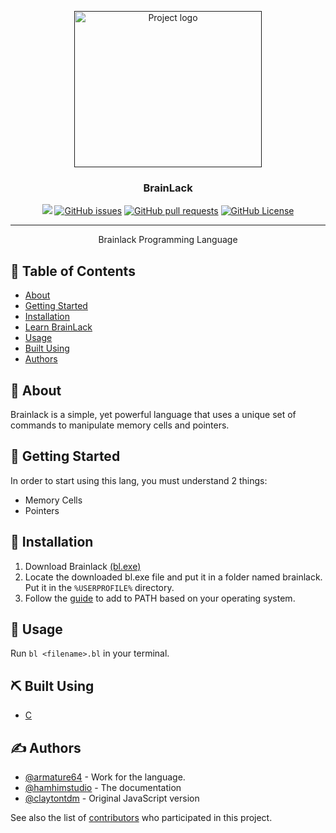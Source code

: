 <p align="center">
  <a href="" rel="noopener">
 <img width=300px height=250px src="https://media.discordapp.net/attachments/1165336260223713370/1187639841735835658/2_objects.png?ex=65979ecb&is=658529cb&hm=a3224ddd62df37fcc163b5e52d5f67e8986ae2b1cf29303e18165147cd6f01af&=&format=webp&quality=lossless&width=835&height=662" alt="Project logo"></a>
</p>

<h3 align="center">BrainLack</h3>

<div align="center">

<div align="center" dir="auto">
<p dir="auto"><a href="https://github.com/armature64/brainlack/tree/main"><img src="https://img.shields.io/badge/status-active-success/armature64/brainlack"></a>
<a href="https://github.com/armature64/brainlack/issues"><img alt="GitHub issues" src="https://img.shields.io/github/issues/armature64/brainlack"></a>
<a href="https://github.com/armature64/brainlack/pulls"><img alt="GitHub pull requests" src="https://img.shields.io/github/issues-pr/armature64/brainlack"></a>
<a href="https://github.com/armature64/brainlack/LICENSE"><img alt="GitHub License" src="https://img.shields.io/github/license/armature64/brainlack"></a></p>
</div>

</div>

---

<p align="center"> Brainlack Programming Language
    <br> 
</p>

## 📝 Table of Contents
- [About](#about)
- [Getting Started](#getting_started)
- [Installation](#installation)
- [Learn BrainLack](https://armature64.github.io/brainlack/learn)
- [Usage](#usage)
- [Built Using](#built_using)
- [Authors](#authors)

## 🧐 About <a name = "about"></a>
Brainlack is a simple, yet powerful language that uses a unique set of commands to manipulate memory cells and pointers.

## 🏁 Getting Started <a name = "getting_started"></a>
In order to start using this lang, you must understand 2 things:
- Memory Cells
- Pointers

## 💾 Installation <a name = "installation"></a>
1. Download Brainlack [(bl.exe)](https://github.com/armature64/brainlack/releases/download/v2/bl.exe)
2. Locate the downloaded bl.exe file and put it in a folder named brainlack. Put it in the `%USERPROFILE%` directory.
3. Follow the [guide](https://armature64.github.io/learn-brainlack/#running-the-project) to add to PATH based on your operating system.

## 🎈 Usage <a name="usage"></a>

Run `bl <filename>.bl` in your terminal.

## ⛏️ Built Using <a name = "built_using"></a>
- [C](https://www.learn-c.org/)

## ✍️ Authors <a name = "authors"></a>
- [@armature64](https://github.com/armature64) - Work for the language.
- [@hamhimstudio](https://github.com/hamhimstudio) - The documentation
- [@claytontdm](https://github.com/claytontdm) - Original JavaScript version

See also the list of [contributors](https://github.com/armature64/brainlack/contributors) who participated in this project.
#
